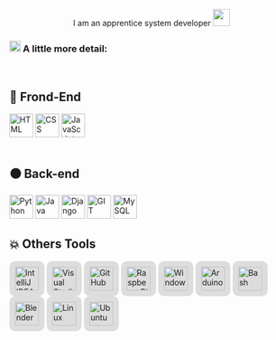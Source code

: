 <p align="center"> I am an apprentice system developer  <img src="./Image/cat-coder.gif" width="30px"> </p>
<h3> <img alt="GIF" src="./Image/paper.gif" width="20px" />  A little more detail: </h3>
  
<br>

<summary align="left"><h2>🎨 Frond-End </h2></summary>
<div id="badges" align="left">
    <a href="https://ru.wikipedia.org/wiki/HTML" target="_blank"> <img alt="HTML" height="42px"  src="https://upload.wikimedia.org/wikipedia/commons/thumb/3/38/HTML5_Badge.svg/800px-HTML5_Badge.svg.png" /></a>
    <a href="https://ru.wikipedia.org/wiki/CSS" target="_blank"> <img alt="CSS" height="42px"  src="https://uxwing.com/wp-content/themes/uxwing/download/brands-and-social-media/css-icon.png" /></a>
    <a href="https://developer.mozilla.org/en-US/docs/Web/JavaScript" target="_blank"><img alt="JavaScript" height="42px" src="https://cdn.jsdelivr.net/gh/devicons/devicon/icons/javascript/javascript-original.svg" />
</a>
</div>
<br>
 

<summary align="left"><h2>⚫ Back-end </h2></summary>
<div align="left">
    <p></p> 
    <a href="https://www.python.org/" target="_blank"> <img alt="Python" height ="42px"  src="https://cdn.jsdelivr.net/gh/devicons/devicon/icons/python/python-original.svg" /></a>
    <a href="https://www.java.com/en/" target="_blank"> <img alt="Java" height ="42px"  src="https://cdn.jsdelivr.net/gh/devicons/devicon/icons/java/java-original.svg" /></a>
    <a href="https://www.djangoproject.com/" target="_blank"><img alt="Django" height="42px" src="https://static.djangoproject.com/img/logos/django-logo-negative.svg" /></a>
    <a href="https://git-scm.com/" target="_blank"> <img alt="GIT" height="42px"  src="https://cdn.jsdelivr.net/gh/devicons/devicon/icons/git/git-original.svg" /></a>
    <a href="https://www.mysql.com/" target="_blank"> <img alt="MySQL" height ="42px"  src="https://cdn.jsdelivr.net/gh/devicons/devicon/icons/mysql/mysql-original.svg" /></a>

       
</div>

<summary align="left"><h2>💥 Others Tools </h2></summary>
<div align="left">
    <a href="https://www.jetbrains.com/idea/" target="_blank"> <img alt="IntelliJ IDEA" height="42px" src="https://cdn.jsdelivr.net/gh/devicons/devicon/icons/intellij/intellij-original.svg" style="background-color:#ddd; padding:10px; border-radius:10px;"/></a>
    <a href="https://code.visualstudio.com/" target="_blank"><img alt="Visual Studio Code" height="42px" src="https://cdn.jsdelivr.net/gh/devicons/devicon/icons/vscode/vscode-original.svg" style="background-color:#ddd; padding:10px; border-radius:10px;"/></a>
    <a href="https://github.com/" target="_blank"><img alt="GitHub" height="42px" src="https://cdn.jsdelivr.net/gh/devicons/devicon/icons/github/github-original.svg" style="background-color:#ddd; padding:10px; border-radius:10px;"/></a>
    <a href="https://www.raspberrypi.com/" target="_blank"><img alt="Raspberry Pi" height="42px" src="https://cdn.jsdelivr.net/gh/devicons/devicon/icons/raspberrypi/raspberrypi-original.svg" style="background-color:#ddd; padding:10px; border-radius:10px;"/></a>
    <a href="https://www.microsoft.com/en-us/windows" target="_blank"><img alt="Windows" height="42px" src="https://cdn.jsdelivr.net/gh/devicons/devicon@latest/icons/windows11/windows11-original.svg" style="background-color:#ddd; padding:10px; border-radius:10px;"/></a>
    <a href="https://www.arduino.cc/" target="_blank"><img alt="Arduino" height="42px" src="https://cdn.jsdelivr.net/gh/devicons/devicon@latest/icons/arduino/arduino-original.svg" style="background-color:#ddd; padding:10px; border-radius:10px;"/></a>
    <a href="https://en.wikipedia.org/wiki/Bash_(Unix_shell)" target="_blank"><img alt="Bash" height="42px" src="https://cdn.jsdelivr.net/gh/devicons/devicon@latest/icons/bash/bash-original.svg" style="background-color:#ddd; padding:10px; border-radius:10px;"/></a>
    <a href="https://www.blender.org/" target="_blank"><img alt="Blender" height="42px" src="https://cdn.jsdelivr.net/gh/devicons/devicon@latest/icons/blender/blender-original.svg" style="background-color:#ddd; padding:10px; border-radius:10px;"/></a>
    <a href="https://www.linux.org/" target="_blank"><img alt="Linux" height="42px" src="https://cdn.jsdelivr.net/gh/devicons/devicon@latest/icons/linux/linux-original.svg" style="background-color:#ddd; padding:10px; border-radius:10px;"/></a>
    <a href="https://ubuntu.com/" target="_blank"><img alt="Ubuntu" height="42px" src="https://cdn.jsdelivr.net/gh/devicons/devicon@latest/icons/ubuntu/ubuntu-original.svg" style="background-color:#ddd; padding:10px; border-radius:10px;"/></a>
    
</div>





